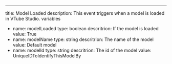 ---
title: Model Loaded
description: This event triggers when a model is loaded in VTube Studio.
variables
- name: modelLoaded
  type: boolean
	descritrion: If the model is loaded
  value: True
- name: modelName
  type: string
	descritrion: The name of the model
  value: Default model
- name: modelId
  type: string
	descritrion: The id of the model
  value: UniqueIDToIdentifyThisModelBy